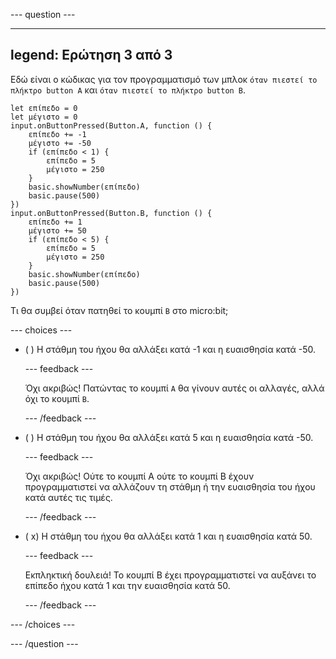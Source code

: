 
--- question ---

---
legend: Ερώτηση 3 από 3
---
Εδώ είναι ο κώδικας για τον προγραμματισμό των μπλοκ `όταν πιεστεί το πλήκτρο button A` και `όταν πιεστεί το πλήκτρο button B`.

```microbit
let επίπεδο = 0
let μέγιστο = 0
input.onButtonPressed(Button.A, function () {
    επίπεδο += -1
    μέγιστο += -50
    if (επίπεδο < 1) {
        επίπεδο = 5
        μέγιστο = 250
    }
    basic.showNumber(επίπεδο)
    basic.pause(500)
})
input.onButtonPressed(Button.B, function () {
    επίπεδο += 1
    μέγιστο += 50
    if (επίπεδο < 5) {
        επίπεδο = 5
        μέγιστο = 250
    }
    basic.showNumber(επίπεδο)
    basic.pause(500)
})
```

Τι θα συμβεί όταν πατηθεί το κουμπί `B` στο micro:bit;

--- choices ---

- ( ) Η στάθμη του ήχου θα αλλάξει κατά -1 και η ευαισθησία κατά -50.


  --- feedback ---

  Όχι ακριβώς! Πατώντας το κουμπί `A` θα γίνουν αυτές οι αλλαγές, αλλά όχι το κουμπί `B`.

  --- /feedback ---

- ( ) Η στάθμη του ήχου θα αλλάξει κατά 5 και η ευαισθησία κατά -50.

  --- feedback ---

  Όχι ακριβώς! Ούτε το κουμπί A ούτε το κουμπί B έχουν προγραμματιστεί να αλλάζουν τη στάθμη ή την ευαισθησία του ήχου κατά αυτές τις τιμές.

  --- /feedback ---

- ( x) Η στάθμη του ήχου θα αλλάξει κατά 1 και η ευαισθησία κατά 50.

  --- feedback ---

  Εκπληκτική δουλειά! Το κουμπί B έχει προγραμματιστεί να αυξάνει το επίπεδο ήχου κατά 1 και την ευαισθησία κατά 50.

  --- /feedback ---

--- /choices ---

--- /question ---
